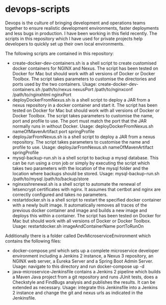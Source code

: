 # devops-scripts

Devops is the culture of bringing development and operations teams together to ensure realistic development environments, faster deployments and less bugs in production. I have been working in this field recently. The scripts in this repository which I have used for private projects help developers to quickly set up their own local environments.

The following scripts are contained in this repository:
*   create-docker-dev-containers.sh is a shell script to create customised docker containers for NGINX and Nexus. The script has been tested on Docker for Mac but should work with all versions of Docker or Docker Toolbox. The script takes parameters to customise the directories and ports used by the two containers. Usage: create-docker-dev-containers.sh /path/to/nexus nexusPort /path/to/nginxconf /path/to/nginxhtml nginxPort
*   deployDockerFromNexus.sh is a shell script to deploy a JAR from a nexus repository in a docker container and start it. The script has been tested on Docker for Mac but should work with all versions of Docker or Docker Toolbox. The script takes parameters to customise the name, port and profile to use. The port must match the port that the JAR normally runs in without Docker. Usage: deployDockerFromNexus.sh nameOfMavenArtifact port springProfile 
*   deployJarFromNexus.sh is a shell script to deploy a JAR from a nexus repository. The script takes parameters to customise the name and profile to use. Usage: deployJarFromNexus.sh nameOfMavenArtifact springProfile 
*   mysql-backup-run.sh is a shell script to backup a mysql database. This can be run using a cron job or simply by executing the script which takes two parameters with the location of the mysql folder and the location where backups should be stored. Usage: mysql-backup-run.sh /path/to/mysql /path/to/backup/store
*   nginxsshrenewal.sh is a shell script to automate the renewal of letsencrypt certificates with nginx. It assumes that certbot and nginx are correctly configured and takes no parameters.
*   restartdocker.sh is a shell script to restart the specified docker container with a newly built image. It automatically removes all traces of the previous docker container and image and builds a new image and deploys this within a container. The script has been tested on Docker for Mac but should work with all versions of Docker or Docker Toolbox. Usage: restartdocker.sh imageAndContainerName portToRunOn

Additionally there is a folder called DevMicroserviceEnvironment which contains the following files:
*   docker-compose.yml which sets up a complete microservice developer environment including a Jenkins 2 instance, a Nexus 3 repository, an NGINX web server, a Eureka Server and a Spring Boot Admin Server. Usage: navigate to this directory and run docker-compose up -d
*   java-microservice-Jenkinsfile contains a Jenkins 2 pipeline which builds a Maven Java project from a git repository and runs JUnit tests, does a Checkstyle and FindBugs analysis and publishes the results. It can be extended as necessary. Usage: integrate this Jenkinsfile into a Jenkins 2 instance and change the git and nexus urls as indicated in the Jenkinsfile.
